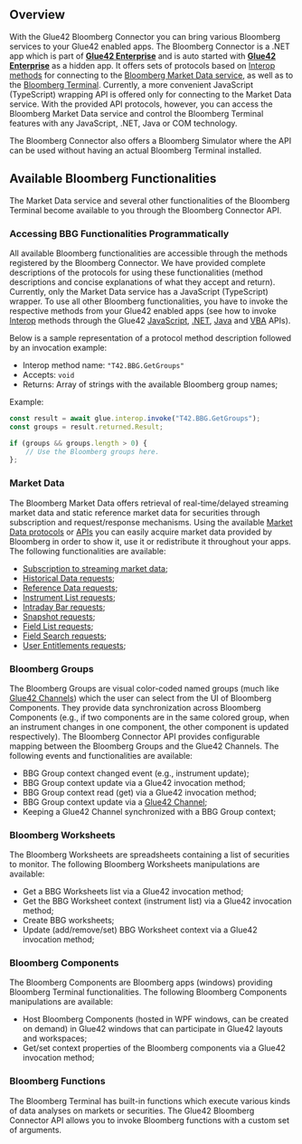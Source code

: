 ## Overview

With the Glue42 Bloomberg Connector you can bring various Bloomberg services to your Glue42 enabled apps. The Bloomberg Connector is a .NET app which is part of [**Glue42 Enterprise**](https://glue42.com/enterprise/) and is auto started with [**Glue42 Enterprise**](https://glue42.com/enterprise/) as a hidden app. It offers sets of protocols based on [Interop methods](../../../glue42-concepts/data-sharing-between-apps/interop/javascript/index.html) for connecting to the [Bloomberg Market Data service](https://www.bloomberg.com/professional/product/market-data/), as well as to the [Bloomberg Terminal](https://www.bloomberg.com/professional/solution/bloomberg-terminal/). Currently, a more convenient JavaScript (TypeScript) wrapping API is offered only for connecting to the Market Data service. With the provided API protocols, however, you can access the Bloomberg Market Data service and control the Bloomberg Terminal features with any JavaScript, .NET, Java or COM technology.

The Bloomberg Connector also offers a Bloomberg Simulator where the API can be used without having an actual Bloomberg Terminal installed.

## Available Bloomberg Functionalities

The Market Data service and several other functionalities of the Bloomberg Terminal become available to you through the Bloomberg Connector API.

### Accessing BBG Functionalities Programmatically

All available Bloomberg functionalities are accessible through the methods registered by the Bloomberg Connector. We have provided complete descriptions of the protocols for using these functionalities (method descriptions and concise explanations of what they accept and return). Currently, only the Market Data service has a JavaScript (TypeScript) wrapper. To use all other Bloomberg functionalities, you have to invoke the respective methods from your Glue42 enabled apps (see how to invoke [Interop](../../../glue42-concepts/data-sharing-between-apps/interop/overview/index.html) methods through the Glue42 [JavaScript](../../../glue42-concepts/data-sharing-between-apps/interop/javascript/index.html#method_invocation), [.NET](../../../glue42-concepts/data-sharing-between-apps/interop/net/index.html#imperative_model-method_invocation), [Java](../../../glue42-concepts/data-sharing-between-apps/interop/java/index.html#method_invocation) and [VBA](../../../glue42-concepts/data-sharing-between-apps/interop/vba/index.html#method_invocation) APIs).

Below is a sample representation of a protocol method description followed by an invocation example:

- Interop method name: `"T42.BBG.GetGroups"`
- Accepts: `void`
- Returns: Array of strings with the available Bloomberg group names;

Example:

```javascript
const result = await glue.interop.invoke("T42.BBG.GetGroups");
const groups = result.returned.Result;

if (groups && groups.length > 0) {
    // Use the Bloomberg groups here.
};
```

### Market Data

The Bloomberg Market Data offers retrieval of real-time/delayed streaming market data and static reference market data for securities through subscription and request/response mechanisms. Using the available [Market Data protocols](../market-data/bbg-mdf-protocol/index.html) or [APIs](../market-data/javascript/index.html) you can easily acquire market data provided by Bloomberg in order to show it, use it or redistribute it throughout your apps. The following functionalities are available:

- [Subscription to streaming market data](../market-data/javascript/index.html#request_types-market_data_subscription);
- [Historical Data requests](../market-data/javascript/index.html#request_types-historical_data);
- [Reference Data requests](../market-data/javascript/index.html#request_types-reference_data);
- [Instrument List requests](../market-data/javascript/index.html#request_types-instrument_list);
- [Intraday Bar requests](../market-data/javascript/index.html#request_types-intraday_bar);
- [Snapshot requests](../market-data/javascript/index.html#request_types-snapshot);
- [Field List requests](../market-data/javascript/index.html#request_types-field_list);
- [Field Search requests](../market-data/javascript/index.html#request_types-field_search);
- [User Entitlements requests](../market-data/javascript/index.html#request_types-user_entitlements);

### Bloomberg Groups

The Bloomberg Groups are visual color-coded named groups (much like [Glue42 Channels](../../../glue42-concepts/data-sharing-between-apps/channels/overview/index.html)) which the user can select from the UI of Bloomberg Components. They provide data synchronization across Bloomberg Components (e.g., if two components are in the same colored group, when an instrument changes in one component, the other component is updated respectively). The Bloomberg Connector API provides configurable mapping between the Bloomberg Groups and the Glue42 Channels. The following events and functionalities are available:

- BBG Group context changed event (e.g., instrument update);
- BBG Group context update via a Glue42 invocation method;
- BBG Group context read (get) via a Glue42 invocation method;
- BBG Group context update via a [Glue42 Channel](../../../glue42-concepts/data-sharing-between-apps/channels/overview/index.html);
- Keeping a Glue42 Channel synchronized with a BBG Group context;

### Bloomberg Worksheets

The Bloomberg Worksheets are spreadsheets containing a list of securities to monitor. The following Bloomberg Worksheets manipulations are available:

- Get a BBG Worksheets list via a Glue42 invocation method;
- Get the BBG Worksheet context (instrument list) via a Glue42 invocation method;
- Create BBG worksheets;
- Update (add/remove/set) BBG Worksheet context via a Glue42 invocation method;

### Bloomberg Components

The Bloomberg Components are Bloomberg apps (windows) providing Bloomberg Terminal functionalities. The following Bloomberg Components manipulations are available:

- Host Bloomberg Components (hosted in WPF windows, can be created on demand) in Glue42 windows that can participate in Glue42 layouts and workspaces;
- Get/set context properties of the Bloomberg components via a Glue42 invocation method;

### Bloomberg Functions

The Bloomberg Terminal has built-in functions which execute various kinds of data analyses on markets or securities. The Glue42 Bloomberg Connector API allows you to invoke Bloomberg functions with a custom set of arguments.